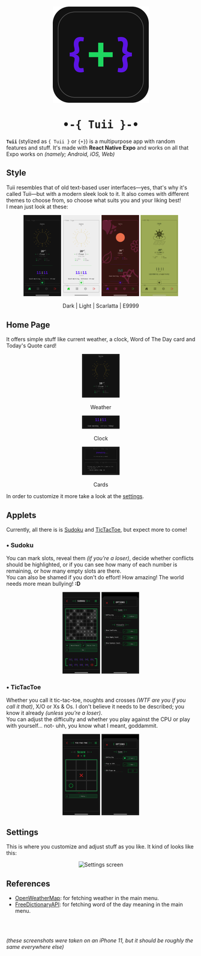 <p align="center">
  <img alt="Tuii's {+} Logo" height="256" src="./assets/icons/icon.png">
  <h1 align="center" style="font-family: monospace">
    •-{ Tuii }-•
  </h1>
</p>


**`Tuii`** (stylized as `{ Tuii }` or `{+}`) is a multipurpose app with random features and stuff.
&#10;
It's made with **React Native Expo** and works on all that Expo works on _(namely; Android, iOS, Web)_

## Style

Tuii resembles that of old text-based user interfaces—yes, that's why it's called Tuii—but with a modern sleek look to it.
It also comes with different themes to choose from, so choose what suits you and your liking best!
<br>
I mean just look at these:
<div align="center">
  <img alt="Dark mode" width="100" src="./preview/screenshots/theme-dark.png">
  <img alt="Degenerate mode" width="100" src="./preview/screenshots/theme-light.png">
  <img alt="Scarlatta mode" width="100" src="./preview/screenshots/theme-scarlatta.png">
  <img alt="Scarlatta mode" width="100" src="./preview/screenshots/theme-e9999.png">
</div>
<p align="center">Dark | Light | Scarlatta | E9999</p>

## Home Page

It offers simple stuff like current weather, a clock, Word of The Day card and Today's Quote card!
<div align="center">
  <img alt="Weather feature" width="100" src="./preview/snippets/feature-weather.png">
</div>
<p align="center">Weather</p>

<div align="center">
  <img alt="Clock feature" width="100" src="./preview/snippets/feature-clock.png">
</div>
<p align="center">Clock</p>

<div align="center">
  <img alt="Cards feature" width="100" src="./preview/snippets/feature-cards.png">
</div>
<p align="center">Cards</p>

In order to customize it more take a look at the [settings](#settings).

## Applets

Currently, all there is is [Sudoku](#-sudoku) and [TicTacToe](#-tictactoe), but expect more to come!

### • Sudoku

You can mark slots, reveal them _(if you're a loser)_, decide whether conflicts should be highlighted, or if you can see how many of each number is remaining, or how many empty slots are there.
<br>
You can also be shamed if you don't do effort! How amazing!
The world needs more mean bullying! **:D**

<div align="center">
  <img alt="Sudoku menu" width="100" src="./preview/screenshots/applet-sudoku.png">
  <img alt="Sudoku settings" width="100" src="./preview/screenshots/applet-sudoku2.png">
</div>

### • TicTacToe

Whether you call it tic-tac-toe, noughts and crosses _(WTF are you if you call it that)_, X/O or Xs & Os. I don't believe it needs to be described; you know it already _(unless you're a loser)_.
<br>
You can adjust the difficulty and whether you play against the CPU or play with yourself... not- uhh, you know what I meant, goddammit.

<div align="center">
  <img alt="TicTactoe menu" width="100" src="./preview/screenshots/applet-ttt.png">
  <img alt="TicTactoe settings" width="100" src="./preview/screenshots/applet-ttt2.png">
</div>

## Settings

This is where you customize and adjust stuff as you like. It kind of looks like this:
<div align="center">
  <img alt="Settings screen" width="100" src="./preview/screenshots/feature-settings.png">
</div>

## References

- [OpenWeatherMap](https://openweathermap.org/): for fetching weather in the main menu.
- [FreeDictionaryAPI](https://dictionaryapi.dev/): for fetching word of the day meaning in the main menu.

<br>
<br>

_(these screenshots were taken on an iPhone 11, but it should be roughly the same everywhere else)_
